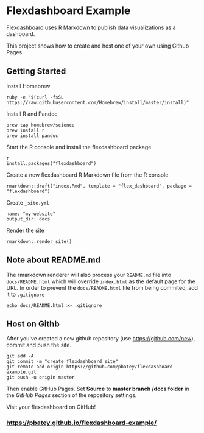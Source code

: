 Flexdashboard Example
=====================
[Flexdashboard][1] uses [R Markdown][2] to publish data visualizations as a dashboard.

This project shows how to create and host one of your own using Github Pages.

Getting Started
---------------
Install Homebrew

    ruby -e "$(curl -fsSL https://raw.githubusercontent.com/Homebrew/install/master/install)"

Install R and Pandoc

    brew tap homebrew/science
    brew install r
    brew install pandoc

Start the R console and install the flexdashboard package

    r
    install.packages("flexdashboard")

Create a new flexdashboard R Markdown file from the R console

    rmarkdown::draft("index.Rmd", template = "flex_dashboard", package = "flexdashboard")

Create `_site.yml`

    name: "my-website"
    output_dir: docs

Render the site

    rmarkdown::render_site()

Note about README.md
--------------------
The rmarkdown renderer will also process your `README.md` file into `docs/README.html` which will
override `index.html` as the default page for the URL. In order to prevent the `docs/README.html`
file from being commited, add it to `.gitignore`

    echo docs/README.html >> .gitignore

Host on Githb
-------------
After you've created a new github repository (use <https://github.com/new>), commit
and push the site.

    git add -A
    git commit -m "create flexdashboard site"
    git remote add origin https://github.com/pbatey/flexdashboard-example.git
    git push -u origin master

Then enable GitHub Pages. Set **Source** to **master branch /docs folder** in the
*GitHub Pages* section of the repository settings.

Visit your flexdashboard on GitHub!

### <https://pbatey.github.io/flexdashboard-example/>

[1]: http://rmarkdown.rstudio.com/flexdashboard/
[2]: http://rmarkdown.rstudio.com/
